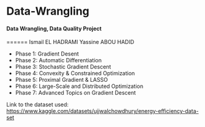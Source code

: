 # Data-Wrangling
#### Data Wrangling, Data Quality Project
======
Ismail EL HADRAMI
Yassine ABOU HADID


* Phase 1: Gradient Desent
* Phase 2: Automatic Differentiation
* Phase 3: Stochastic Gradient Descent
* Phase 4: Convexity & Constrained Optimization
* Phase 5: Proximal Gradient & LASSO
* Phase 6: Large-Scale and Distributed Optimization
* Phase 7: Advanced Topics on Gradient Descent  
  
Link to the dataset used: https://www.kaggle.com/datasets/ujjwalchowdhury/energy-efficiency-data-set

